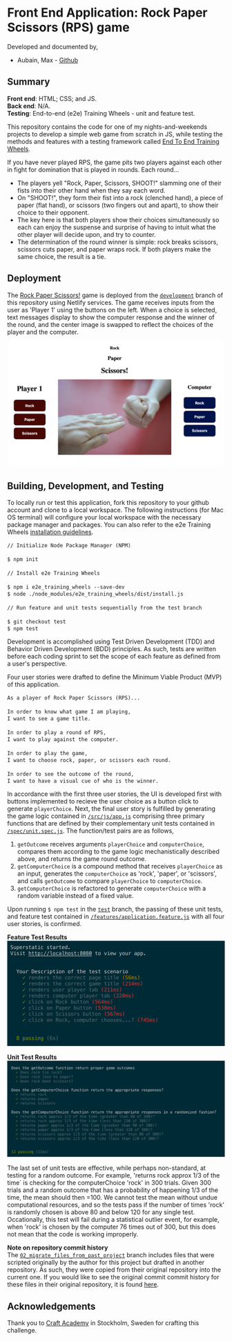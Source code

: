 # Front End Application: Rock Paper Scissors (RPS) game
Developed and documented by,
* Aubain, Max - [Github](https://github.com/CA-ma)

## Summary
**Front end**: HTML; CSS; and JS.<br>
**Back end**: N/A.<br>
**Testing**: End-to-end (e2e) Training Wheels - unit and feature test.

This repository contains the code for one of my nights-and-weekends projects to develop a simple web game from scratch in JS, while testing the methods and features with a testing framework called [End To End Training Wheels](https://www.npmjs.com/package/e2e_training_wheels).  

If you have never played RPS, the game pits two players against each other in fight for domination that is played in rounds.  Each round...
* The players yell "Rock, Paper, Scissors, SHOOT!" slamming one of their fists into their other hand when they say each word.
* On "SHOOT!", they form their fist into a rock (clenched hand), a piece of paper (flat hand), or scissors (two fingers out and apart), to show their choice to their opponent.  
* The key here is that both players show their choices simultaneously so each can enjoy the suspense and surprise of having to intuit what the other player will decide upon, and try to counter. 
* The determination of the round winner is simple: rock breaks scissors, scissors cuts paper, and paper wraps rock.  If both players make the same choice, the result is a tie.

## Deployment
The [Rock Paper Scissors!](https://ca-ma-rps.netlify.com/) game is deployed from the [`development`](https://github.com/CA-ma/RPS_challenge_npm/tree/development) branch of this repository using Netlify services.  The game receives inputs from the user as 'Player 1' using the buttons on the left.  When a choice is selected, text messages display to show the computer response and the winner of the round, and the center image is swapped to reflect the choices of the player and the computer.

![home page view](/src/img/home_page_view.png) 

## Building, Development, and Testing
To locally run or test this application, fork this repository to your github account and clone to a local workspace.  The following instructions (for Mac OS terminal) will configure your local workspace with the necessary package manager and packages.  You can also refer to the e2e Training Wheels [installation guidelines](https://www.npmjs.com/package/e2e_training_wheels#installation).

```
// Initialize Node Package Manager (NPM)

$ npm init   

// Install e2e Training Wheels

$ npm i e2e_training_wheels --save-dev          
$ node ./node_modules/e2e_training_wheels/dist/install.js

// Run feature and unit tests sequentially from the test branch

$ git checkout test
$ npm test
```

Development is accomplished using Test Driven Development (TDD) and Behavior Driven Development (BDD) principles.  As such, tests are written before each coding sprint to set the scope of each feature as defined from a user's perspective.

Four user stories were drafted to define the Minimum Viable Product (MVP) of this application.

```
As a player of Rock Paper Scissors (RPS)...

In order to know what game I am playing,
I want to see a game title.

In order to play a round of RPS,
I want to play against the computer.

In order to play the game,
I want to choose rock, paper, or scissors each round.

In order to see the outcome of the round,
I want to have a visual cue of who is the winner.
```

In accordance with the first three user stories, the UI is developed first with buttons implemented to recieve the user choice as a button click to generate `playerChoice`.  Next, the final user story is fulfilled by generating the game logic contained in [`/src/js/app.js`](/src/js/app.js) comprising three primary functions that are defined by their complementary unit tests contained in [`/spec/unit.spec.js`](/spec/unit.spec.js).  The function/test pairs are as follows,

1. `getOutcome` receives arguments `playerChoice` and `computerChoice`, compares them according to the game logic mechanistically described above, and returns the game round outcome.
2. `getComputerChoice` is a compound method that receives `playerChoice` as an input, generates the `computerChoice` as 'rock', 'paper', or 'scissors', and calls `getOutcome` to compare `playerChoice` to `computerChoice`.
3. `getComputerChoice` is refactored to generate `computerChoice` with a random variable instead of a fixed value.

Upon running `$ npm test` in the [`test`](https://github.com/CA-ma/RPS_challenge_npm/tree/test) branch, the passing of these unit tests, and feature test contained in [`/features/application.feature.js`](/features/application.feature.js) with all four user stories, is confirmed.

**Feature Test Results**<br>
![feature tests](/src/img/feature_test_result.png) 

**Unit Test Results**<br>
![unit tests](/src/img/unit_test_result.png) 

The last set of unit tests are effective, while perhaps non-standard, at testing for a random outcome.  For example, 'returns rock approx 1/3 of the time` is checking for the computerChoice 'rock' in 300 trials.  Given 300 trials and a random outcome that has a probability of happening 1/3 of the time, the mean should then =100.  We cannot test the mean without undue computational resources, and so the tests pass if the number of times 'rock' is randomly chosen is above 80 and below 120 for any single test.  Occationally, this test will fail during a statistical outlier event, for example, when 'rock' is chosen by the computer 76 times out of 300, but this does not mean that the code is working improperly.

**Note on repository commit history**<br>
The [`02_migrate_files_from_past_project`](https://github.com/CA-ma/RPS_challenge_npm/tree/02_migrate_files_from_past_project) branch includes files that were scripted originally by the author for this project but drafted in another repository.  As such, they were copied from their original repository into the current one.  If you would like to see the original commit commit history for these files in their original repository, it is found [here](https://github.com/CA-ma/RPS_challenge/commits/05_see_outcome).

## Acknowledgements
Thank you to [Craft Academy](https://craftacademy.se/) in Stockholm, Sweden for crafting this challenge.